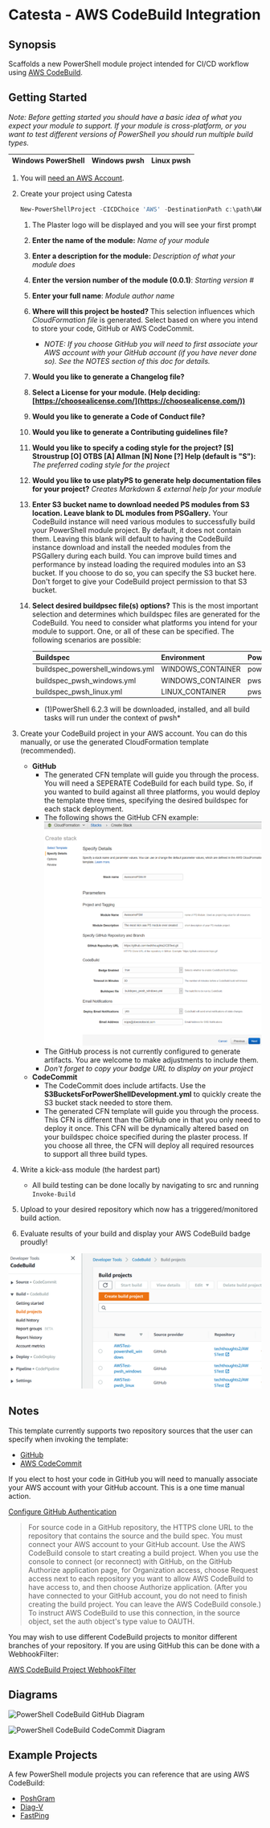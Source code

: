 # Catesta - AWS CodeBuild Integration

## Synopsis

Scaffolds a new PowerShell module project intended for CI/CD workflow using [AWS CodeBuild](https://aws.amazon.com/codebuild/).

## Getting Started

*Note: Before getting started you should have a basic idea of what you expect your module to support. If your module is cross-platform, or you want to test different versions of PowerShell you should run multiple build types.*

| Windows PowerShell  | Windows pwsh | Linux pwsh |
| ------------- | ------------- | ------------- |

1. You will [need an AWS Account](https://aws.amazon.com/premiumsupport/knowledge-center/create-and-activate-aws-account/).
1. Create your project using Catesta

    ```powershell
    New-PowerShellProject -CICDChoice 'AWS' -DestinationPath c:\path\AWSProject
    ```

    1. The Plaster logo will be displayed and you will see your first prompt
    1. **Enter the name of the module:** *Name of your module*
    1. **Enter a description for the module:** *Description of what your module does*
    1. **Enter the version number of the module (0.0.1)**: *Starting version #*
    1. **Enter your full name**: *Module author name*
    1. **Where will this project be hosted?** This selection influences which *CloudFormation file* is generated. Select based on where you intend to store your code, GitHub or AWS CodeCommit.
       * *NOTE: If you choose GitHub you will need to first associate your AWS account with your GitHub account (if you have never done so). See the NOTES section of this doc for details.*
    1. **Would you like to generate a Changelog file?**
    1. **Select a License for your module. (Help deciding: [https://choosealicense.com/](https://choosealicense.com/))**
    1. **Would you like to generate a Code of Conduct file?**
    1. **Would you like to generate a Contributing guidelines file?**
    1. **Would you like to specify a coding style for the project? [S] Stroustrup  [O] OTBS  [A] Allman  [N] None  [?] Help (default is "S"):** *The preferred coding style for the project*
    1. **Would you like to use platyPS to generate help documentation files for your project?** *Creates Markdown & external help for your module*
    1. **Enter S3 bucket name to download needed PS modules from S3 location. Leave blank to DL modules from PSGallery.** Your CodeBuild instance will need various modules to successfully build your PowerShell module project. By default, it does not contain them. Leaving this blank will default to having the CodeBuild instance download and install the needed modules from the PSGallery during each build. You can improve build times and performance by instead loading the required modules into an S3 bucket. If you choose to do so, you can specify the S3 bucket here. Don't forget to give your CodeBuild project permission to that S3 bucket.
    1. **Select desired buildpsec file(s) options?** This is the most important selection and determines which buildspec files are generated for the CodeBuild. You need to consider what platforms you intend for your module to support. One, or all of these can be specified. The following scenarios are possible:

        | Buildspec | Environment | PowerShell |
        | ------------- | ------------- | ------------- |
        | buildspec_powershell_windows.yml  | WINDOWS_CONTAINER  | powershell  |
        | buildspec_pwsh_windows.yml  | WINDOWS_CONTAINER  | pwsh (1) |
        | buildspec_pwsh_linux.yml  | LINUX_CONTAINER  | pwsh  |

        * (1)PowerShell 6.2.3 will be downloaded, installed, and all build tasks will run under the context of pwsh*
1. Create your CodeBuild project in your AWS account. You can do this manually, or use the generated CloudFormation template (recommended).
    * **GitHub**
      * The generated CFN template will guide you through the process. You will need a SEPERATE CodeBuild for each build type. So, if you wanted to build against all three platforms, you would deploy the template three times, specifying the desired buildspec for each stack deployment.
      * The following shows the GitHub CFN example: ![PowerShell CodeBuild CFN Example](../media/AWS/PowerShell_CodeBuild_CFN_Example.PNG "PowerShell CodeBuild CFN Example")
      * The GitHub process is not currently configured to generate artifacts. You are welcome to make adjustments to include them.
      * *Don't forget to copy your badge URL to display on your project*
    * **CodeCommit**
      * The CodeCommit does include artifacts. Use the **S3BucketsForPowerShellDevelopment.yml** to quickly create the S3 bucket stack needed to store them.
      * The generated CFN template will guide you through the process. This CFN is different than the GitHub one in that you only need to deploy it once. This CFN will be dynamically altered based on your buildspec choice specified during the plaster process. If you choose all three, the CFN will deploy all required resources to support all three build types.
1. Write a kick-ass module (the hardest part)
    * All build testing can be done locally by navigating to src and running ```Invoke-Build```
1. Upload to your desired repository which now has a triggered/monitored build action.
1. Evaluate results of your build and display your AWS CodeBuild badge proudly!

![AWS CodeBuild project created by Catesta](../media/AWS/AWSCodeBuildProjects.PNG "AWS CodeBuild project created by Catesta")

## Notes

This template currently supports two repository sources that the user can specify when invoking the template:

* [GitHub](https://github.com/)
* [AWS CodeCommit](https://aws.amazon.com/codecommit/)

If you elect to host your code in GitHub you will need to manually associate your AWS account with your GitHub account. This is a one time manual action.

[Configure GitHub Authentication](https://docs.aws.amazon.com/codepipeline/latest/userguide/GitHub-authentication.html)

> For source code in a GitHub repository, the HTTPS clone URL to the repository that contains the source and the build spec. You must connect your AWS account to your GitHub account. Use the AWS CodeBuild console to start creating a build project. When you use the console to connect (or reconnect) with GitHub, on the GitHub Authorize application page, for Organization access, choose Request access next to each repository you want to allow AWS CodeBuild to have access to, and then choose Authorize application. (After you have connected to your GitHub account, you do not need to finish creating the build project. You can leave the AWS CodeBuild console.) To instruct AWS CodeBuild to use this connection, in the source object, set the auth object's type value to OAUTH.

You may wish to use different CodeBuild projects to monitor different branches of your repository. If you are using GitHub this can be done with a WebhookFilter:

[AWS CodeBuild Project WebhookFilter](https://docs.amazonaws.cn/en_us/AWSCloudFormation/latest/UserGuide/aws-properties-codebuild-project-webhookfilter.html)

## Diagrams

![PowerShell CodeBuild GitHub Diagram](../media/AWS/AWSCodeBuildGitHub.png "PowerShell CodeBuild GitHub Diagram")

![PowerShell CodeBuild CodeCommit Diagram](../media/AWS/AWSCodeBuildCodeCommit.png "PowerShell CodeBuild CodeCommit Diagram")

## Example Projects

A few PowerShell module projects you can reference that are using AWS CodeBuild:

* [PoshGram](https://github.com/techthoughts2/PoshGram)
* [Diag-V](https://github.com/techthoughts2/Diag-V)
* [FastPing](https://github.com/austoonz/FastPing)